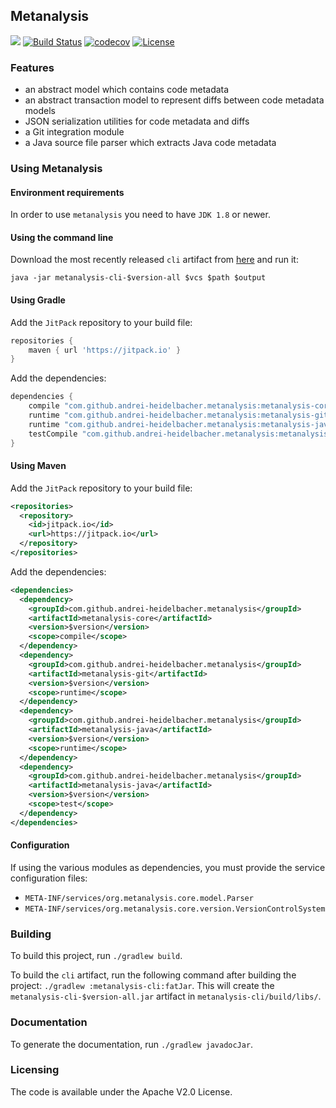 ## Metanalysis

[![](https://jitpack.io/v/andrei-heidelbacher/metanalysis.svg)](https://jitpack.io/#andrei-heidelbacher/metanalysis)
[![Build Status](https://travis-ci.org/andrei-heidelbacher/metanalysis.png)](https://travis-ci.org/andrei-heidelbacher/metanalysis)
[![codecov](https://codecov.io/gh/andrei-heidelbacher/metanalysis/branch/master/graph/badge.svg)](https://codecov.io/gh/andrei-heidelbacher/metanalysis)
[![License](http://img.shields.io/:license-apache-blue.svg)](http://www.apache.org/licenses/LICENSE-2.0.html)

### Features

- an abstract model which contains code metadata
- an abstract transaction model to represent diffs between code metadata models
- JSON serialization utilities for code metadata and diffs
- a Git integration module
- a Java source file parser which extracts Java code metadata

### Using Metanalysis

#### Environment requirements

In order to use `metanalysis` you need to have `JDK 1.8` or newer.

#### Using the command line

Download the most recently released `cli` artifact from
[here](https://github.com/andrei-heidelbacher/metanalysis/releases) and run it:

```java -jar metanalysis-cli-$version-all $vcs $path $output```

#### Using Gradle

Add the `JitPack` repository to your build file:
```groovy
repositories {
    maven { url 'https://jitpack.io' }
}
```

Add the dependencies:
```groovy
dependencies {
    compile "com.github.andrei-heidelbacher.metanalysis:metanalysis-core:$version"
    runtime "com.github.andrei-heidelbacher.metanalysis:metanalysis-git:$version"
    runtime "com.github.andrei-heidelbacher.metanalysis:metanalysis-java:$version"
    testCompile "com.github.andrei-heidelbacher.metanalysis:metanalysis-test:$version"
}
```

#### Using Maven

Add the `JitPack` repository to your build file:
```xml
<repositories>
  <repository>
    <id>jitpack.io</id>
    <url>https://jitpack.io</url>
  </repository>
</repositories>
```

Add the dependencies:
```xml
<dependencies>
  <dependency>
    <groupId>com.github.andrei-heidelbacher.metanalysis</groupId>
    <artifactId>metanalysis-core</artifactId>
    <version>$version</version>
    <scope>compile</scope>
  </dependency>
  <dependency>
    <groupId>com.github.andrei-heidelbacher.metanalysis</groupId>
    <artifactId>metanalysis-git</artifactId>
    <version>$version</version>
    <scope>runtime</scope>
  </dependency>
  <dependency>
    <groupId>com.github.andrei-heidelbacher.metanalysis</groupId>
    <artifactId>metanalysis-java</artifactId>
    <version>$version</version>
    <scope>runtime</scope>
  </dependency>
  <dependency>
    <groupId>com.github.andrei-heidelbacher.metanalysis</groupId>
    <artifactId>metanalysis-java</artifactId>
    <version>$version</version>
    <scope>test</scope>
  </dependency>
</dependencies>
```

#### Configuration

If using the various modules as dependencies, you must provide the service
configuration files:
- `META-INF/services/org.metanalysis.core.model.Parser`
- `META-INF/services/org.metanalysis.core.version.VersionControlSystem`

### Building

To build this project, run ```./gradlew build```.

To build the `cli` artifact, run the following command after building the
project: ```./gradlew :metanalysis-cli:fatJar```. This will create the
`metanalysis-cli-$version-all.jar` artifact in `metanalysis-cli/build/libs/`.

### Documentation

To generate the documentation, run ```./gradlew javadocJar```.

### Licensing

The code is available under the Apache V2.0 License.
